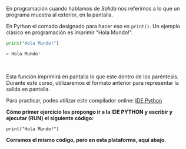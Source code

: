 En programación cuando hablamos de _Salida_ nos referimos a lo que un programa muestra al exterior, en la  pantalla.<br>

En Python el comado designado para hacer eso es `print()`. Un ejemplo clásico en programación es imprimir "Hola Mundo!".<br>

``` python
print("Hola Mundo!")
```

``` python
> Hola Mundo!
```

<br>

Esta función imprimirá en pantalla lo que este dentro de los paréntesis. Durante este curso, utilizaremos el formato anterior para representar la salida en pantalla.<br>

Para practicar, podes utilizar este compilador online: [IDE Python](https://repl.it/repls/VagueKosherMachinecode)

**Cómo primer ejercicio les propongo ir a la IDE PYTHON y escribir y ejecutar (RUN) el siguiente código:**

`print("Hola Mundo!")`

**Corramos el mismo código, pero en esta plataforma, aquí abajo.**